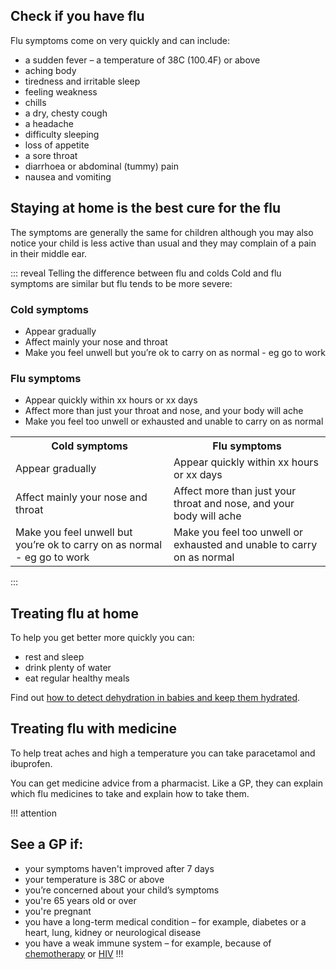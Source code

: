 <article class="panel">
  <div class="panel__content">
    <h2>Check if you have flu</h2>
    <p>Flu symptoms come on very quickly and can include:</p>
    <ul class="chevron">
      <li>a sudden fever – a temperature of 38C (100.4F) or above</li>
      <li>aching body</li>
      <li>tiredness and irritable sleep</li>
      <li>feeling weakness</li>
      <li>chills</li>
      <li>a dry, chesty cough</li>
      <li>a headache</li>
      <li>difficulty sleeping</li>
      <li>loss of appetite</li>
      <li>a sore throat</li>
      <li>diarrhoea or abdominal (tummy) pain</li>
      <li>nausea and vomiting</li>
    </ul>
  </div>
  <div class="panel__footer"><h2 class="bold-medium">Staying at home is the best cure for the flu</h2></div>
</article>
  
The symptoms are generally the same for children although you may also notice your child is less active than usual and they may complain of a pain in their middle ear.

::: reveal Telling the difference between flu and colds
  Cold and flu symptoms are similar but flu tends to be more severe:
  <div class="panel panel--binary">
    <div class="panel__content">
      <h3>Cold symptoms</h3>
      <ul>
        <li>Appear gradually</li>
        <li>Affect mainly your nose and throat</li>
        <li>Make you feel unwell but you’re ok to carry on as normal - eg go to work</li>
      </ul>
    </div>
    <div class="panel__content">
      <h3>Flu symptoms</h3>
       <ul>
        <li>Appear quickly within xx hours or xx days</li>
        <li>Affect more than just your throat and nose, and your body will ache</li>
        <li>Make you feel too unwell or exhausted and unable to carry on as normal</li>
      </ul>
    </div>
  </div>
  
  <table class="panel panel--binary">
    <tr>
      <th>Cold symptoms</th>
      <th>Flu symptoms</th>
    </tr>
    <tr>
      <td>Appear gradually</td>
      <td>Appear quickly within xx hours or xx days</td>
    </tr>
    <tr>
      <td>Affect mainly your nose and throat</td>
      <td>Affect more than just your throat and nose, and your body will ache</td>
    </tr>
    <tr>
      <td>Make you feel unwell but you’re ok to carry on as normal - eg go to work</td>
      <td>Make you feel too unwell or exhausted and unable to carry on as normal</td>
    </tr>
  </table>
:::

## Treating flu at home

To help you get better more quickly you can:

- rest and sleep 
- drink plenty of water
- eat regular healthy meals

Find out [how to detect dehydration in babies and keep them hydrated](#).

## Treating flu with medicine

To help treat aches and high a temperature you can take paracetamol and ibuprofen.

You can get medicine advice from a pharmacist. Like a GP, they can explain which flu medicines to take and explain how to take them.

!!! attention
  ## See a GP if: 
  * your symptoms haven't improved after 7 days
  * your temperature is 38C or above
  * you’re concerned about your child’s symptoms
  * you're 65 years old or over
  * you're pregnant 
  * you have a long-term medical condition – for example, diabetes or a heart, lung, kidney or neurological disease
  * you have a weak immune system – for example, because of [chemotherapy](http://www.nhs.uk/conditions/Chemotherapy/Pages/Definition.aspx) or [HIV](http://www.nhs.uk/Conditions/HIV/Pages/Introduction.aspx)
!!!